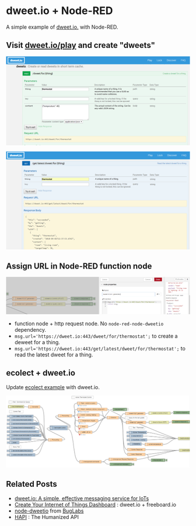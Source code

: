 # dweet.io + Node-RED

A simple example of [dweet.io.](http://dweet.io/) with Node-RED.

## Visit [dweet.io/play](https://dweet.io/play) and create "dweets"

<p align="center">
<img src="https://github.com/phyunsj/dweet.io-node-red/blob/master/dtweet.io.post.thing.png" width="600px"/>
</p>

<p align="center">
<img src="https://github.com/phyunsj/dweet.io-node-red/blob/master/dtweet.io.get.thing.png" width="600px"/>
</p>

## Assign URL in Node-RED function node

<p align="center">
<img src="https://github.com/phyunsj/dweet.io-node-red/blob/master/node-red-function-node-dweet-url.png" width="800px"/>
</p>

- function node + http request node. No `node-red-node-dweetio` dependency. 
- `msg.url='https://dweet.io:443/dweet/for/thermostat';` to create a deweet for a thing.
- `msg.url='https://dweet.io:443/get/latest/dweet/for/thermostat';` to read the latest dweet for a thing.

## ecolect + dweet.io

Update [ecolect example](https://github.com/phyunsj/node-red-contrib-ecolect-example) with dweet.io. 



<p align="center">
<img src="https://github.com/phyunsj/dweet.io-node-red/blob/master/dtweet.io-ecolect.png" width="800px"/>
</p>

## Related Posts


- [dweet.io: A simple, effective messaging service for IoTs](https://www.networkworld.com/article/3133738/internet-of-things/dweetio-a-simple-effective-messaging-service-for-the-internet-of-things.html)
- [Create Your Internet of Things Dashboard](https://openhomeautomation.net/internet-of-things-dashboard) : dweet.io + freeboard.io
- [node-dweetio](https://github.com/buglabs/node-dweetio) from [BugLabs](http://buglabs.net)
- [HAPI](https://github.com/jheising/HAPI) : The Humanized API
